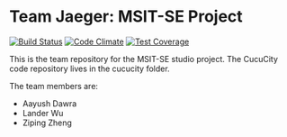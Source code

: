 Team Jaeger: MSIT-SE Project
=========================

[![Build Status](https://semaphoreci.com/api/v1/iamadawra/jaeger/branches/master/shields_badge.svg)](https://semaphoreci.com/iamadawra/jaeger)		[![Code Climate](https://codeclimate.com/repos/57437aec13a63a007800201a/badges/b288bad581b789ef4427/gpa.svg)](https://codeclimate.com/repos/57437aec13a63a007800201a/feed)		[![Test Coverage](https://codeclimate.com/repos/57437aec13a63a007800201a/badges/b288bad581b789ef4427/coverage.svg)](https://codeclimate.com/repos/57437aec13a63a007800201a/coverage)

This is the team repository for the MSIT-SE studio project. The CucuCity code repository lives in the cucucity folder.

The team members are:

* Aayush Dawra
* Lander Wu
* Ziping Zheng